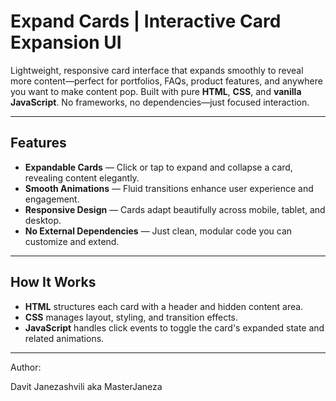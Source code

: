 #  Expand Cards | Interactive Card Expansion UI

Lightweight, responsive card interface that expands smoothly to reveal more content—perfect for portfolios, FAQs, product features, and anywhere you want to make content pop. Built with pure **HTML**, **CSS**, and **vanilla JavaScript**. No frameworks, no dependencies—just focused interaction.

---

##  Features

-  **Expandable Cards** — Click or tap to expand and collapse a card, revealing content elegantly.
-  **Smooth Animations** — Fluid transitions enhance user experience and engagement.
-  **Responsive Design** — Cards adapt beautifully across mobile, tablet, and desktop.
-  **No External Dependencies** — Just clean, modular code you can customize and extend.

---


##  How It Works

- **HTML** structures each card with a header and hidden content area.
- **CSS** manages layout, styling, and transition effects.
- **JavaScript** handles click events to toggle the card's expanded state and related animations.


---

Author:

  Davit Janezashvili aka MasterJaneza
  

